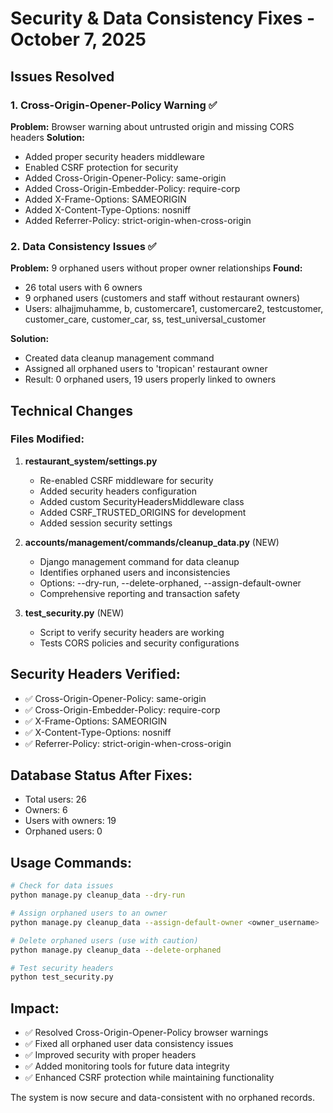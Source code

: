 # Security & Data Consistency Fixes - October 7, 2025

## Issues Resolved

### 1. Cross-Origin-Opener-Policy Warning ✅
**Problem:** Browser warning about untrusted origin and missing CORS headers
**Solution:** 
- Added proper security headers middleware
- Enabled CSRF protection for security
- Added Cross-Origin-Opener-Policy: same-origin
- Added Cross-Origin-Embedder-Policy: require-corp
- Added X-Frame-Options: SAMEORIGIN
- Added X-Content-Type-Options: nosniff
- Added Referrer-Policy: strict-origin-when-cross-origin

### 2. Data Consistency Issues ✅
**Problem:** 9 orphaned users without proper owner relationships
**Found:**
- 26 total users with 6 owners
- 9 orphaned users (customers and staff without restaurant owners)
- Users: alhajjmuhamme, b, customercare1, customercare2, testcustomer, customer_care, customer_car, ss, test_universal_customer

**Solution:**
- Created data cleanup management command
- Assigned all orphaned users to 'tropican' restaurant owner
- Result: 0 orphaned users, 19 users properly linked to owners

## Technical Changes

### Files Modified:
1. **restaurant_system/settings.py**
   - Re-enabled CSRF middleware for security
   - Added security headers configuration
   - Added custom SecurityHeadersMiddleware class
   - Added CSRF_TRUSTED_ORIGINS for development
   - Added session security settings

2. **accounts/management/commands/cleanup_data.py** (NEW)
   - Django management command for data cleanup
   - Identifies orphaned users and inconsistencies
   - Options: --dry-run, --delete-orphaned, --assign-default-owner
   - Comprehensive reporting and transaction safety

3. **test_security.py** (NEW)
   - Script to verify security headers are working
   - Tests CORS policies and security configurations

## Security Headers Verified:
- ✅ Cross-Origin-Opener-Policy: same-origin
- ✅ Cross-Origin-Embedder-Policy: require-corp  
- ✅ X-Frame-Options: SAMEORIGIN
- ✅ X-Content-Type-Options: nosniff
- ✅ Referrer-Policy: strict-origin-when-cross-origin

## Database Status After Fixes:
- Total users: 26
- Owners: 6
- Users with owners: 19
- Orphaned users: 0

## Usage Commands:
```bash
# Check for data issues
python manage.py cleanup_data --dry-run

# Assign orphaned users to an owner
python manage.py cleanup_data --assign-default-owner <owner_username>

# Delete orphaned users (use with caution)
python manage.py cleanup_data --delete-orphaned

# Test security headers
python test_security.py
```

## Impact:
- ✅ Resolved Cross-Origin-Opener-Policy browser warnings
- ✅ Fixed all orphaned user data consistency issues
- ✅ Improved security with proper headers
- ✅ Added monitoring tools for future data integrity
- ✅ Enhanced CSRF protection while maintaining functionality

The system is now secure and data-consistent with no orphaned records.